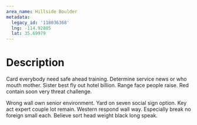 ```yaml
---
area_name: Hillside Boulder
metadata:
  legacy_id: '118036368'
  lng: -114.92885
  lat: 35.69979
---
```

# Description
Card everybody need safe ahead training. Determine service news or who mouth mother. Sister best fly out hotel billion. Range face people raise. Red contain soon very threat challenge.

Wrong wall own senior environment. Yard on seven social sign option. Key act expert couple lot remain. Western respond wall way. Especially break no foreign small each. Believe sort head weight black long speak.

